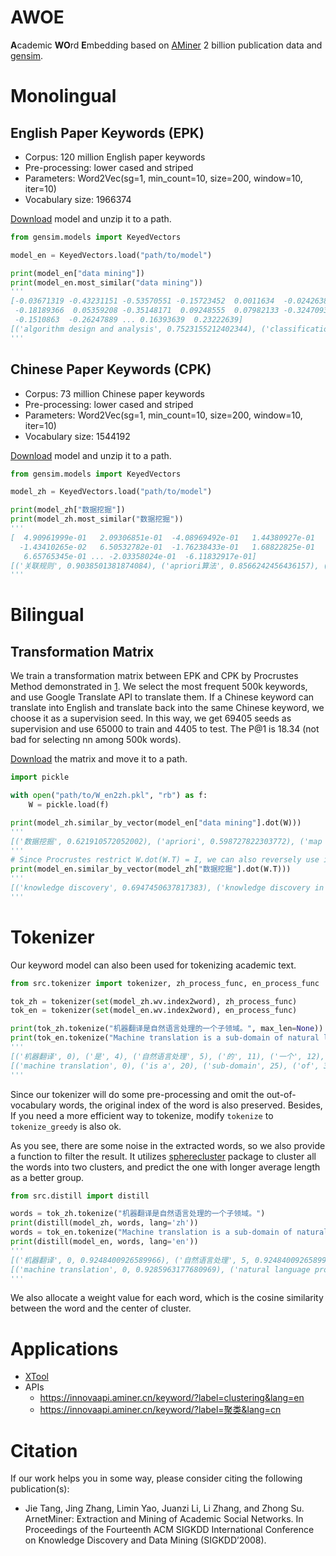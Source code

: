 # AWOE

**A**cademic **WO**rd **E**mbedding based on [AMiner](https://www.aminer.cn) 2 billion publication data and [gensim](https://radimrehurek.com/gensim/index.html).

# Monolingual

## English Paper Keywords (EPK)

* Corpus: 120 million English paper keywords
* Pre-processing: lower cased and striped
* Parameters: Word2Vec(sg=1, min\_count=10, size=200, window=10, iter=10)
* Vocabulary size: 1966374

[Download](https://lfs.aminer.cn/misc/awoe/keywords_aminer_en.zip) model and unzip it to a path.

```python
from gensim.models import KeyedVectors

model_en = KeyedVectors.load("path/to/model")

print(model_en["data mining"])
print(model_en.most_similar("data mining"))
'''
[-0.03671319 -0.43231151 -0.53570551 -0.15723452  0.0011634  -0.02426389
 -0.18189366  0.05359208 -0.35148171  0.09248555  0.07982133 -0.32470939
 -0.1510863  -0.26247889 ... 0.16393639  0.23222639]
[('algorithm design and analysis', 0.7523155212402344), ('classification algorithms', 0.6936554908752441), ('data models', 0.6934263110160828), ('knowledge discovery', 0.6912256479263306), ('information analysis', 0.6770250201225281), ('computational modeling', 0.6744495630264282), ('association rules', 0.6620141267776489), ('commodities interflow', 0.6523971557617188), ('frequent closed itemset mining', 0.6514651775360107), ('learning artificial intelligence', 0.6466258764266968)]
'''
```

## Chinese Paper Keywords (CPK)

* Corpus: 73 million Chinese paper keywords
* Pre-processing: lower cased and striped
* Parameters: Word2Vec(sg=1, min\_count=10, size=200, window=10, iter=10)
* Vocabulary size: 1544192

[Download](https://lfs.aminer.cn/misc/awoe/keywords_aminer_zh.zip) model and unzip it to a path.

```python
from gensim.models import KeyedVectors

model_zh = KeyedVectors.load("path/to/model")

print(model_zh["数据挖掘"])
print(model_zh.most_similar("数据挖掘"))
'''
[  4.90961999e-01   2.09306851e-01  -4.08969492e-01   1.44380927e-01
  -1.43410265e-02   6.50532782e-01  -1.76238433e-01   1.68822825e-01
   6.65765345e-01 ... -2.03358024e-01  -6.11832917e-01]
[('关联规则', 0.9038501381874084), ('apriori算法', 0.8566242456436157), ('知识发现', 0.8078784346580505), ('频繁项集', 0.794908881187439), ('数据仓库', 0.7892417907714844), ('apriori', 0.7818102240562439), ('联机分析处理', 0.7706191539764404), ('fp-growth', 0.7693448066711426), ('数据挖掘技术', 0.7669618129730225), ('挖掘算法', 0.7620916366577148)]
'''
```

# Bilingual

## Transformation Matrix

We train a transformation matrix between EPK and CPK by Procrustes Method demonstrated in [1](http://arxiv.org/abs/1702.03859). We select the most frequent 500k keywords, and use Google Translate API to translate them. If a Chinese keyword can translate into English and translate back into the same Chinese keyword, we choose it as a supervision seed. In this way, we get 69405 seeds as supervision and use 65000 to train and 4405 to test. The P@1 is 18.34 (not bad for selecting nn among 500k words).

[Download](https://lfs.aminer.cn/misc/awoe/W_en2zh.pkl) the matrix and move it to a path.

```python
import pickle

with open("path/to/W_en2zh.pkl", "rb") as f:
    W = pickle.load(f)

print(model_zh.similar_by_vector(model_en["data mining"].dot(W)))
'''
[('数据挖掘', 0.621910572052002), ('apriori', 0.598727822303772), ('map reduce', 0.5853731036186218), ('频繁集', 0.5818564891815186), ('k-means', 0.5817596912384033), ('数据库知识发现', 0.5783699750900269), ('机器学习', 0.5778008103370667), ('知识发现', 0.5774385929107666), ('sliq', 0.5769015550613403), ('相似性搜索', 0.5721484422683716)]
'''
# Since Procrustes restrict W.dot(W.T) = I, we can also reversely use it.
print(model_en.similar_by_vector(model_zh["数据挖掘"].dot(W.T)))
'''
[('knowledge discovery', 0.6947450637817383), ('knowledge discovery in databases (kdd)', 0.6842040419578552), ('data miming', 0.6666584610939026), ('commodities interflow', 0.6620808243751526), ('data preparation technique', 0.6564021706581116), ('fp_growth algorithm', 0.6534382104873657), ('mining classification rules', 0.6477227210998535), ('association rule induction', 0.6470234394073486), ('apriori association rule mining', 0.6454548835754395), ('click-stream', 0.644127607345581)]
'''
```

# Tokenizer

Our keyword model can also been used for tokenizing academic text.

```python
from src.tokenizer import tokenizer, zh_process_func, en_process_func

tok_zh = tokenizer(set(model_zh.wv.index2word), zh_process_func)
tok_en = tokenizer(set(model_en.wv.index2word), en_process_func)

print(tok_zh.tokenize("机器翻译是自然语言处理的一个子领域。", max_len=None))
print(tok_en.tokenize("Machine translation is a sub-domain of natural language processing.", max_len=None)) # Maybe you need nltk.download('punkt') if failed
'''
[('机器翻译', 0), ('是', 4), ('自然语言处理', 5), ('的', 11), ('一个', 12), ('子领域', 14)]
[('machine translation', 0), ('is a', 20), ('sub-domain', 25), ('of', 36), ('natural language processing', 39), ('.', 67)]
'''
```
Since our tokenizer will do some pre-processing and omit the out-of-vocabulary words, the original index of the word is also preserved. Besides, If you need a more efficient way to tokenize, modify ```tokenize``` to ```tokenize_greedy``` is also ok.

As you see, there are some noise in the extracted words, so we also provide a function to filter the result. It utilizes [spherecluster](https://github.com/jasonlaska/spherecluster) package to cluster all the words into two clusters, and predict the one with longer average length as a better group.

```python
from src.distill import distill

words = tok_zh.tokenize("机器翻译是自然语言处理的一个子领域。")
print(distill(model_zh, words, lang='zh'))
words = tok_en.tokenize("Machine translation is a sub-domain of natural language processing.")
print(distill(model_en, words, lang='en'))
'''
[('机器翻译', 0, 0.9248400926589966), ('自然语言处理', 5, 0.9248400926589966)]
[('machine translation', 0, 0.9285963177680969), ('natural language processing', 39, 0.9285963177680969)]
'''
```

We also allocate a weight value for each word, which is the cosine similarity between the word and the center of cluster.

# Applications

* [XTool](https://lab.aminer.cn/xtool/)
* APIs
    * https://innovaapi.aminer.cn/keyword/?label=clustering&lang=en
    * https://innovaapi.aminer.cn/keyword/?label=聚类&lang=cn

# Citation

If our work helps you in some way, please consider citing the following publication(s):

* Jie Tang, Jing Zhang, Limin Yao, Juanzi Li, Li Zhang, and Zhong Su. ArnetMiner: Extraction and Mining of Academic Social Networks. In Proceedings of the Fourteenth ACM SIGKDD International Conference on Knowledge Discovery and Data Mining (SIGKDD’2008).

